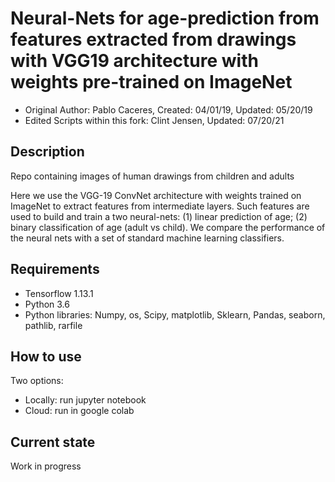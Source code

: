 # Neural-Nets for age-prediction from features extracted from drawings with VGG19 architecture with weights pre-trained on ImageNet
- Original Author: Pablo Caceres,  Created: 04/01/19,  Updated: 05/20/19
- Edited Scripts within this fork: Clint Jensen, 
Updated: 07/20/21  
## Description  
Repo containing images of human drawings from children and adults  

Here we use the VGG-19 ConvNet architecture with weights trained on ImageNet to extract features from intermediate layers. Such features are used to build and train a two neural-nets: (1) linear prediction of age; (2) binary classification of age (adult vs child). We compare the performance of the neural nets with a set of standard machine learning classifiers.

## Requirements
- Tensorflow 1.13.1  
- Python 3.6  
- Python libraries: Numpy, os, Scipy, matplotlib, Sklearn, Pandas, seaborn, pathlib, rarfile  

## How to use
Two options:  
- Locally: run jupyter notebook
- Cloud: run in google colab  

## Current state
Work in progress  
